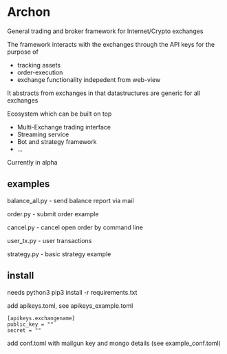 # Archon

General trading and broker framework for Internet/Crypto exchanges

The framework interacts with the exchanges through the API keys for the purpose of 

* tracking assets
* order-execution
* exchange functionality indepedent from web-view 

It abstracts from exchanges in that datastructures are generic for all exchanges

Ecosystem which can be built on top

* Multi-Exchange trading interface
* Streaming service
* Bot and strategy framework
* ...

Currently in alpha

## examples

balance_all.py - send balance report via mail 

order.py - submit order example

cancel.py - cancel open order by command line

user_tx.py - user transactions

strategy.py - basic strategy example

## install 

needs python3 
pip3 install -r requirements.txt

add apikeys.toml, see apikeys_example.toml

```
[apikeys.exchangename]
public_key = ""
secret = ""
```

add conf.toml with mailgun key and mongo details (see example_conf.toml)


